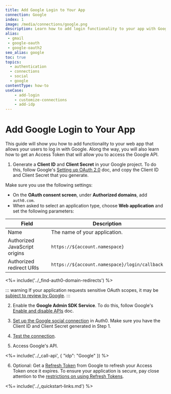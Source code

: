```yaml
---
title: Add Google Login to Your App
connection: Google
index: 1
image: /media/connections/google.png
description: Learn how to add login functionality to your app with Google. You will need to generate keys, copy these into your Auth0 settings, and enable the connection.
alias:
 - gmail
 - google-oauth
 - google-oauth2
seo_alias: google
toc: true
topics:
  - authentication
  - connections
  - social
  - google
contentType: how-to
useCase:
    - add-login
    - customize-connections
    - add-idp
---
```

# Add Google Login to Your App

This guide will show you how to add functionality to your web app that allows your users to log in with Google. Along the way, you will also learn how to get an Access Token that will allow you to access the Google API.

1. Generate a **Client ID** and **Client Secret** in your Google project. To do this, follow Google's [Setting up OAuth 2.0](https://support.google.com/googleapi/answer/6158849) doc, and copy the Client ID and Client Secret that you generate.

Make sure you use the following settings:

* On the **OAuth consent screen**, under **Authorized domains**, add `auth0.com`.
* When asked to select an application type, choose **Web application** and set the following parameters:

| Field | Description |
| - | - |
| Name | The name of your application. |
| Authorized JavaScript origins | `https://${account.namespace}` |
| Authorized redirect URIs | `https://${account.namespace}/login/callback` |

<%= include('../_find-auth0-domain-redirects') %>

::: warning
If your application requests sensitive OAuth scopes, it may be [subject to review by Google](https://developers.google.com/apps-script/guides/client-verification).
:::

2. Enable the **Google Admin SDK Service**. To do this, follow Google's [Enable and disable APIs](https://support.google.com/googleapi/answer/6158841) doc.

3. [Set up the Google social connection](/connections/guides/set-up-connections-social) in Auth0. Make sure you have the Client ID and Client Secret generated in Step 1.

4. [Test the connection](/connections/guides/test-connections-social).

5. Access Google's API.

<%= include('../_call-api', {
  "idp": "Google"
}) %>

6. Optional: Get a [Refresh Token](/tokens/refresh-token/current#get-a-refresh-token) from Google to refresh your Access Token once it expires. To ensure your application is secure, pay close attention to the [restrictions on using Refresh Tokens](/tokens/refresh-token/current#restrictions-on-refresh-token-usage).

<%= include('../_quickstart-links.md') %>
